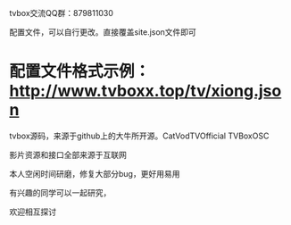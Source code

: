 tvbox交流QQ群：879811030

配置文件，可以自行更改。直接覆盖site.json文件即可

配置文件格式示例：
http://www.tvboxx.top/tv/xiong.json
================================================
tvbox源码，来源于github上的大牛所开源。CatVodTVOfficial TVBoxOSC

影片资源和接口全部来源于互联网

本人空闲时间研磨，修复大部分bug，更好用易用

有兴趣的同学可以一起研究，

欢迎相互探讨
